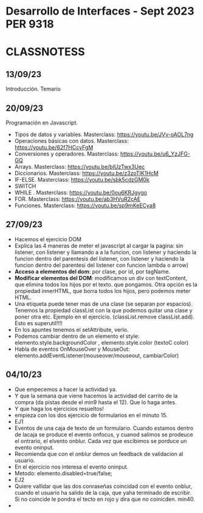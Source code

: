 
# Desarrollo de Interfaces - Sept 2023 PER 9318

# CLASSNOTESS

## 13/09/23

Introducción. Temario

## 20/09/23

Programación en Javascript. 

- Tipos de datos y variables. Masterclass: https://youtu.be/JVv-oAOL7ng
- Operaciones básicas con datos. Masterclass: https://youtu.be/62f7HCcyFgM
- Conversiones y operadores. Masterclass: https://youtu.be/u6_YzJFG-GQ
- Arrays. Masterclass:  https://youtu.be/bIUzTwx3Uec
- Diccionarios. Masterclass:  https://youtu.be/z3zoTIK1HcM
- IF-ELSE. Masterclass:  https://youtu.be/sbk5cdzGM0k
- SWITCH 
- WHILE . Masterclass: https://youtu.be/0ou6KRJgygo
- FOR. Masterclass:  https://youtu.be/ab3HVuR2cAE
- Funciones. Masterclass:  https://youtu.be/sp9mKeECya8

## 27/09/23

- Hacemos el ejercicio DOM
- Explica las 4 maneras de meter el javascript al cargar la pagina: sin listener, con listener y llamando a a la funcion, con listener y haciendo la funcion dentro del parentesis del listener, con listener y haciendo la funcion dentro del parentesi del listener con funcion lambda o arrow)
- **Acceso a elementos del dom**: por clase, por id, por tagName.
- **Modificar elementos del DOM**: modificamos un div con textContent, que elimina todos los hijos por el texto.
 que pongamos. Otra opción es la propiedad innerHTML, que borra todos los hijos, pero podemos meter HTML.
- Una etiqueta puede tener mas de una clase (se separan por espacios). Tenemos la propiedad classList con la que podemos quitar una clase y poner otra etc. Ejemplo en el ejercicio.  (classList.remove classList.add). Esto es superutil!!!!
- En los apuntes tenemos el setAttribute, verlo.
- Podemos cambiar dentro de un elemento el style: elemento.style.backgroundColor , elemento.style.color (textoC color)
- Habla de eventos OnMouseOver y MouseOut: elemento.addEventListener(mouseover/mouseout, cambiarColor)

## 04/10/23

- Que empecemos a hacer la actividad ya.
- Y que la semana que viene hacemos la actividad del carrito de la compra (da pistas desde el min9 hasta el 12). Que lo haga antes.
- Y que haga los ejercicios resueltos!
- empieza con los dos ejercicio de formularios en el minuto 15.
- EJ1
- Eventos de una caja de texto de un formulario. Cuando estamos dentro de lacaja se produce el evento onfocus, y cuanod salimos se prodeuce el ontrario, el elvento onblur. Cada vez que escibimos se porduce un evento oninput. 
- Recomienda que con el onblur demos un feedback de validacion al usuario.
- En el ejercicio nos interesa el evento oninput.
- Metodo: elemento.disabled=true/false;
- EJ2
- Quiere vallidar que las dos conraseñas coincidad con el evento onblur, cuando el usuario ha salido de la caja, que yaha terminado de escribir. Si no coincide le pondra el tecto en rojo y dira que no coinicden. min40.
- 




